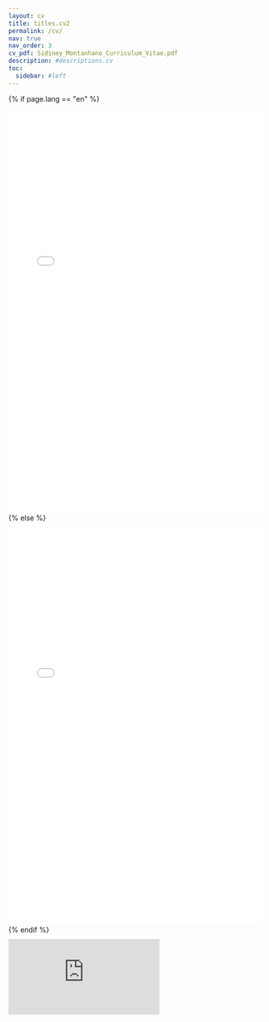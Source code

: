 ```yaml
---
layout: cv
title: titles.cv2
permalink: /cv/
nav: true
nav_order: 3
cv_pdf: Sidiney_Montanhano_Curriculum_Vitae.pdf
description: #descriptions.cv
toc:
  sidebar: #left
---
```


<object data="https://sidineybm.github.io/assets/pdf/en/Sidiney_Montanhano_Curriculum_Vitae.pdf" width="1000" height="1000" type='application/pdf'/>


{% if page.lang == "en" %}
<iframe src="/assets/pdf/en/Sidiney_Montanhano_Curriculum_Vitae.pdf" style="width:100%; height:800px;" frameborder="0"></iframe>
{% else %}
<iframe src="/assets/pdf/pt-br/Sidiney_Montanhano_Curriculum_Vitae.pdf" style="width:100%; height:800px;" frameborder="0"></iframe>
{% endif %}

<iframe src="{{ 'https://sidineybm.github.io/assets/pdf/en/Sidiney_Montanhano_Curriculum_Vitae.pdf' | relative_url }}" style="width:100%; height:10px;" frameborder="0"></iframe>

<embed src="https://sidineybm.github.io/assets/pdf/en/Sidiney_Montanhano_Curriculum_Vitae.pdf" type="application/pdf" />
